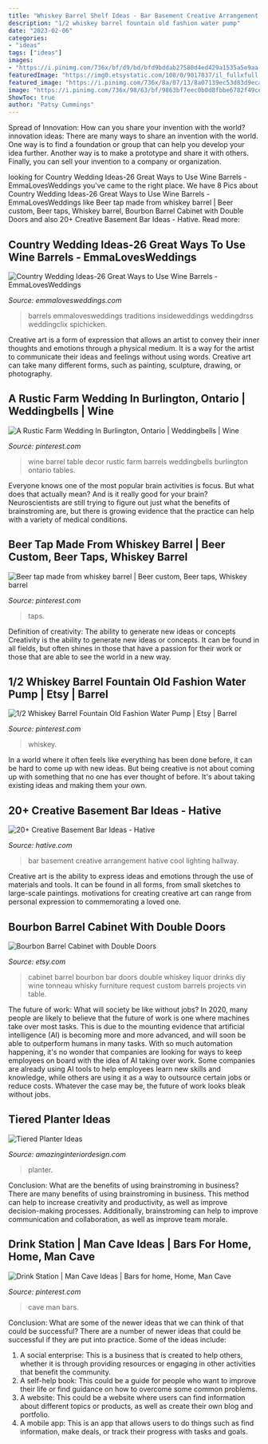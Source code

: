 ```yaml
---
title: "Whiskey Barrel Shelf Ideas - Bar Basement Creative Arrangement Hative Cool Lighting Hallway"
description: "1/2 whiskey barrel fountain old fashion water pump"
date: "2023-02-06"
categories:
- "ideas"
tags: ["ideas"]
images:
- "https://i.pinimg.com/736x/bf/d9/bd/bfd9bddab27580d4ed429a1535a5e9aa--wine-barrels-farm-wedding.jpg"
featuredImage: "https://img0.etsystatic.com/108/0/9017837/il_fullxfull.939167614_i1cf.jpg"
featured_image: "https://i.pinimg.com/736x/8a/07/13/8a07139ec53d83d9eca7e2dd257d2278--man-cave-den-dream-man-cave.jpg?b=t"
image: "https://i.pinimg.com/736x/98/63/bf/9863bf7eec0b0d8fbbe6782f49ce67a9.jpg"
ShowToc: true
author: "Patsy Cummings"
---
```



Spread of Innovation: How can you share your invention with the world?
innovation ideas: 
There are many ways to share an invention with the world. One way is to find a foundation or group that can help you develop your idea further. Another way is to make a prototype and share it with others. Finally, you can sell your invention to a company or organization.

	

		
looking for Country Wedding Ideas-26 Great Ways to Use Wine Barrels - EmmaLovesWeddings you've came to the right place. We have 8 Pics about Country Wedding Ideas-26 Great Ways to Use Wine Barrels - EmmaLovesWeddings like Beer tap made from whiskey barrel | Beer custom, Beer taps, Whiskey barrel, Bourbon Barrel Cabinet with Double Doors and also 20+ Creative Basement Bar Ideas - Hative. Read more:
		
    
## Country Wedding Ideas-26 Great Ways To Use Wine Barrels - EmmaLovesWeddings

<img loading=lazy src="https://emmalovesweddings.com/wp-content/uploads/2019/08/rustic-wedding-reception-decorations-with-wine-barrels.jpg" onerror="this.onerror=null;this.src='https://tse4.mm.bing.net/th?id=OIP.GBPoaCvbeW_2jVQQ1PtW5QHaLH&amp;pid=15.1';" alt="Country Wedding Ideas-26 Great Ways to Use Wine Barrels - EmmaLovesWeddings">

_Source: emmalovesweddings.com_

>barrels emmalovesweddings traditions insideweddings weddingdrss weddingclix spichicken. 

	

Creative art is a form of expression that allows an artist to convey their inner thoughts and emotions through a physical medium. It is a way for the artist to communicate their ideas and feelings without using words. Creative art can take many different forms, such as painting, sculpture, drawing, or photography.

    
## A Rustic Farm Wedding In Burlington, Ontario | Weddingbells | Wine

<img loading=lazy src="https://i.pinimg.com/736x/bf/d9/bd/bfd9bddab27580d4ed429a1535a5e9aa--wine-barrels-farm-wedding.jpg" onerror="this.onerror=null;this.src='https://tse3.mm.bing.net/th?id=OIP.c4n3VWUADizbQ2etD-feXADMEy&amp;pid=15.1';" alt="A Rustic Farm Wedding In Burlington, Ontario | Weddingbells | Wine">

_Source: pinterest.com_

>wine barrel table decor rustic farm barrels weddingbells burlington ontario tables. 

	

Everyone knows one of the most popular brain activities is focus. But what does that actually mean? And is it really good for your brain? Neuroscientists are still trying to figure out just what the benefits of brainstroming are, but there is growing evidence that the practice can help with a variety of medical conditions.

    
## Beer Tap Made From Whiskey Barrel | Beer Custom, Beer Taps, Whiskey Barrel

<img loading=lazy src="https://i.pinimg.com/736x/98/63/bf/9863bf7eec0b0d8fbbe6782f49ce67a9.jpg" onerror="this.onerror=null;this.src='https://tse1.mm.bing.net/th?id=OIP.AIzJ-YP_3CfTv9KEXrVX7wHaJ3&amp;pid=15.1';" alt="Beer tap made from whiskey barrel | Beer custom, Beer taps, Whiskey barrel">

_Source: pinterest.com_

>taps. 

	

Definition of creativity: The ability to generate new ideas or concepts
Creativity is the ability to generate new ideas or concepts. It can be found in all fields, but often shines in those that have a passion for their work or those that are able to see the world in a new way.

    
## 1/2 Whiskey Barrel Fountain Old Fashion Water Pump | Etsy | Barrel

<img loading=lazy src="https://i.pinimg.com/736x/08/c6/4e/08c64e0c703ad146ec5d911b255c0303.jpg" onerror="this.onerror=null;this.src='https://tse1.mm.bing.net/th?id=OIP.ZFjYIfuuj7Ui5Q8358P31QHaLH&amp;pid=15.1';" alt="1/2 Whiskey Barrel Fountain Old Fashion Water Pump | Etsy | Barrel">

_Source: pinterest.com_

>whiskey. 

	

In a world where it often feels like everything has been done before, it can be hard to come up with new ideas. But being creative is not about coming up with something that no one has ever thought of before. It's about taking existing ideas and making them your own.

    
## 20+ Creative Basement Bar Ideas - Hative

<img loading=lazy src="https://hative.com/wp-content/uploads/2014/05/basement-bar-ideas/13-wall-arrangement.jpg" onerror="this.onerror=null;this.src='https://tse3.mm.bing.net/th?id=OIP.cFNCNa6iVc-TO7xSlDm1QQHaJ3&amp;pid=15.1';" alt="20+ Creative Basement Bar Ideas - Hative">

_Source: hative.com_

>bar basement creative arrangement hative cool lighting hallway. 

	

Creative art is the ability to express ideas and emotions through the use of materials and tools. It can be found in all forms, from small sketches to large-scale paintings. motivations for creating creative art can range from personal expression to commemorating a loved one.

    
## Bourbon Barrel Cabinet With Double Doors

<img loading=lazy src="https://img0.etsystatic.com/108/0/9017837/il_fullxfull.939167614_i1cf.jpg" onerror="this.onerror=null;this.src='https://tse2.mm.bing.net/th?id=OIP.8dh_okOWiIF2Xm9t7i3jxgHaJ4&amp;pid=15.1';" alt="Bourbon Barrel Cabinet with Double Doors">

_Source: etsy.com_

>cabinet barrel bourbon bar doors double whiskey liquor drinks diy wine tonneau whisky furniture request custom barrels projects vin table. 

	

The future of work: What will society be like without jobs?
In 2020, many people are likely to believe that the future of work is one where machines take over most tasks. This is due to the mounting evidence that artificial intelligence (AI) is becoming more and more advanced, and will soon be able to outperform humans in many tasks. With so much automation happening, it's no wonder that companies are looking for ways to keep employees on board with the idea of AI taking over work. Some companies are already using AI tools to help employees learn new skills and knowledge, while others are using it as a way to outsource certain jobs or reduce costs. Whatever the case may be, the future of work looks bleak without jobs.

    
## Tiered Planter Ideas

<img loading=lazy src="http://www.amazinginteriordesign.com/wp-content/uploads/2019/10/fi-8.jpg" onerror="this.onerror=null;this.src='https://tse1.mm.bing.net/th?id=OIP.KlyisX0yPOdZLiB_c8GNRAHaJ4&amp;pid=15.1';" alt="Tiered Planter Ideas">

_Source: amazinginteriordesign.com_

>planter. 

	

Conclusion: What are the benefits of using brainstroming in business?
There are many benefits of using brainstroming in business. This method can help to increase creativity and productivity, as well as improve decision-making processes. Additionally, brainstroming can help to improve communication and collaboration, as well as improve team morale.

    
## Drink Station | Man Cave Ideas | Bars For Home, Home, Man Cave

<img loading=lazy src="https://i.pinimg.com/736x/8a/07/13/8a07139ec53d83d9eca7e2dd257d2278--man-cave-den-dream-man-cave.jpg?b=t" onerror="this.onerror=null;this.src='https://tse3.mm.bing.net/th?id=OIP.VagXDPlKq2b03HsLHhlA0gHaKZ&amp;pid=15.1';" alt="Drink Station | Man Cave Ideas | Bars for home, Home, Man Cave">

_Source: pinterest.com_

>cave man bars. 

	

Conclusion: What are some of the newer ideas that we can think of that could be successful?
There are a number of newer ideas that could be successful if they are put into practice. Some of the ideas include: 
1. A social enterprise: This is a business that is created to help others, whether it is through providing resources or engaging in other activities that benefit the community. 
2. A self-help book: This could be a guide for people who want to improve their life or find guidance on how to overcome some common problems. 
3. A website: This could be a website where users can find information about different topics or products, as well as create their own blog and portfolio. 
4. A mobile app: This is an app that allows users to do things such as find information, make deals, or track their progress with tasks and goals.

